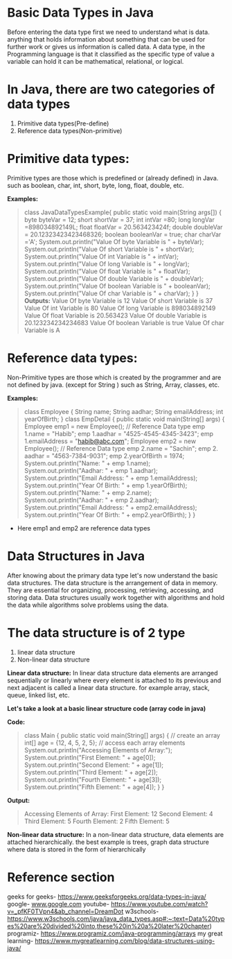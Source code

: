# Basic Data Types in Java
Before entering the data type first we need to understand what is data. anything that holds information about something that can be used for further work or gives us information is called data. A data type, in the Programming language is that it classified as the specific type of value a variable can hold it can be mathematical, relational, or logical.

# In Java, there are two categories of data types
  1. Primitive data types(Pre-define)
  2. Reference data types(Non-primitive)
   
# Primitive data types:

Primitive types are those which is predefined or (already defined) in Java. 
such as boolean, char, int, short, byte, long, float, double, etc.

**Examples:**
>class JavaDataTypesExample{
     public static void main(String args[])
     {
        byte byteVar = 12;
        short shortVar = 37;
        int intVar =80;
        long longVar =898034892149L;
        float floatVar = 20.563423424f;
        double doubleVar = 20.12323423423468326;
        boolean booleanVar = true;
        char charVar ='A';
        System.out.println("Value Of byte Variable is       " + byteVar);
        System.out.println("Value Of short Variable is      " + shortVar);
        System.out.println("Value Of int Variable is        " + intVar);
        System.out.println("Value Of long Variable is       " + longVar);
        System.out.println("Value Of float Variable is      " + floatVar);
        System.out.println("Value Of double Variable is     " + doubleVar);
        System.out.println("Value Of boolean Variable is    " + booleanVar);
        System.out.println("Value Of char Variable is       " + charVar);
     }
    }
**Outputs:**
Value Of byte Variable is       12
Value Of short Variable is      37
Value Of int Variable is        80
Value Of long Variable is       898034892149
Value Of float Variable is      20.563423
Value Of double Variable is     20.123234234234683
Value Of boolean Variable is    true
Value Of char Variable is       A

# Reference data types:
Non-Primitive types are those which is created by the programmer and are not defined by java. (except for String )
such as String, Array, classes, etc.

**Examples:**
>class Employee
{
   String name;
    String aadhar;
    String emailAddress;
    int yearOfBirth;
}
class EmpDetail
{
public static void main(String[] args) {
        Employee emp1 = new Employee(); // Reference Data type
        emp 1.name = "Habib";
        emp 1.aadhar = "4525-4545-4345-3423";
        emp 1.emailAddress = "habib@abc.com";
        Employee emp2 = new Employee(); // Reference Data type
        emp 2.name = "Sachin";
        emp 2. aadhar = "4563-7384-9031";
        emp 2.yearOfBirth = 1974;
        System.out.println("Name: " + emp 1.name);
        System.out.println("Aadhar: " + emp 1.aadhar);
        System.out.println("Email Address: " + emp 1.emailAddress);
        System.out.println("Year Of Birth: " + emp 1.yearOfBirth);
        System.out.println("Name: " + emp 2.name);
        System.out.println("Aadhar: " + emp 2.aadhar);
        System.out.println("Email Address: " + emp2.emailAddress);
        System.out.println("Year Of Birth: " + emp2.yearOfBirth);
    }
}
* Here emp1 and emp2 are reference data types

# Data Structures in Java

After knowing about the primary data type let's now understand the basic data structures.
The data structure is the arrangement of data in memory.
They are essential for organizing, processing, retrieving, accessing, and storing data.
Data structures usually work together with algorithms and hold the data while algorithms solve problems using the data.

# The data structure is of 2 type
1. linear data structure
2. Non-linear data structure

**Linear data structure:** In linear data structure data elements are arranged sequentially or linearly where every element is attached to its previous and next adjacent is called a linear data structure.
for example array, stack, queue, linked list, etc. 
 
 **Let's take a look at a basic linear structure code (array code in java)**
 
 **Code:**
 
 >class Main {
 public static void main(String[] args) {
   // create an array
   int[] age = {12, 4, 5, 2, 5};
   // access each array elements
   System.out.println("Accessing Elements of Array:");
   System.out.println("First Element: " + age[0]);
   System.out.println("Second Element: " + age[1]);
   System.out.println("Third Element: " + age[2]);
   System.out.println("Fourth Element: " + age[3]);
   System.out.println("Fifth Element: " + age[4]);
 }
}

**Output:**

>Accessing Elements of Array:
First Element: 12
Second Element: 4
Third Element: 5
Fourth Element: 2
Fifth Element: 5

**Non-linear data structure:** In a non-linear data structure, data elements are attached hierarchically. the best example is trees, graph data structure where data is stored in the form of hierarchically

# Reference section
geeks for geeks- https://www.geeksforgeeks.org/data-types-in-java/
google- www.google.com
youtube- https://www.youtube.com/watch?v=_pfKF0TVpn4&ab_channel=DreamDot
w3schools- https://www.w3schools.com/java/java_data_types.asp#:~:text=Data%20types%20are%20divided%20into,these%20in%20a%20later%20chapter)
programiz- https://www.programiz.com/java-programming/arrays
my great learning- https://www.mygreatlearning.com/blog/data-structures-using-java/

